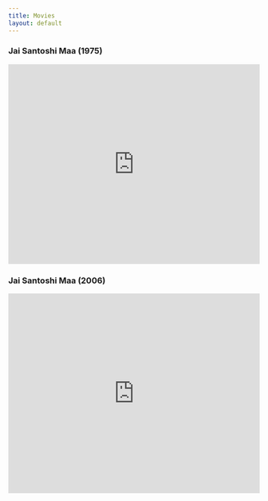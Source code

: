 ```yaml
---
title: Movies
layout: default
---
```


### Jai Santoshi Maa (1975)

<iframe width="100%" height="400" src="https://www.youtube.com/embed/_SjrLt7-D6Q" frameborder="0" allowfullscreen></iframe>

### Jai Santoshi Maa (2006)

<iframe width="100%" height="400" src="https://www.youtube.com/embed/miXHzWHCKe8" frameborder="0" allowfullscreen></iframe>
